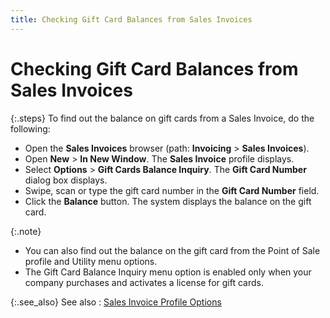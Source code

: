 ```yaml
---
title: Checking Gift Card Balances from Sales Invoices
---
```


# Checking Gift Card Balances from Sales Invoices


{:.steps}
To find out the balance on gift cards from  a Sales Invoice, do the following:

- Open the **Sales Invoices** browser (path: **Invoicing** > **Sales 
 Invoices**).
- Open **New**  > **In New Window**. The **Sales Invoice** profile displays.
- Select **Options**  > **Gift Cards Balance Inquiry**.  The **Gift Card Number** dialog box  displays.
- Swipe, scan or  type the gift card number in the **Gift 
 Card Number** field.
- Click the **Balance** button. The system displays  the balance on the gift card.



{:.note}
- You can also find  out the balance on the gift card from the Point of Sale profile and Utility  menu options.
- The Gift Card Balance  Inquiry menu option is enabled only when your company purchases and activates  a license for gift cards.


{:.see_also}
See also
: [Sales  Invoice Profile Options]({{site.sp_baseurl}}/sales-docs/sis/sales-invoice-processes/sales_invoices_information_available.html)
